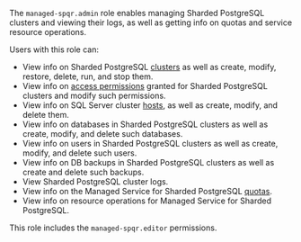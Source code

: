 The `managed-spqr.admin` role enables managing Sharded PostgreSQL clusters and viewing their logs, as well as getting info on quotas and service resource operations.

Users with this role can:
* View info on Sharded PostgreSQL [clusters](../../managed-spqr/concepts/index.md) as well as create, modify, restore, delete, run, and stop them.
* View info on [access permissions](../../iam/concepts/access-control/index.md) granted for Sharded PostgreSQL clusters and modify such permissions.
* View info on SQL Server cluster [hosts](../../managed-spqr/concepts/instance-types.md), as well as create, modify, and delete them.
* View info on databases in Sharded PostgreSQL clusters as well as create, modify, and delete such databases.
* View info on users in Sharded PostgreSQL clusters as well as create, modify, and delete such users.
* View info on DB backups in Sharded PostgreSQL clusters as well as create and delete such backups.
* View Sharded PostgreSQL cluster logs.
* View info on the Managed Service for Sharded PostgreSQL [quotas](../../managed-spqr/concepts/limits.md#mspqr-quotas).
* View info on resource operations for Managed Service for Sharded PostgreSQL.

This role includes the `managed-spqr.editor` permissions.
